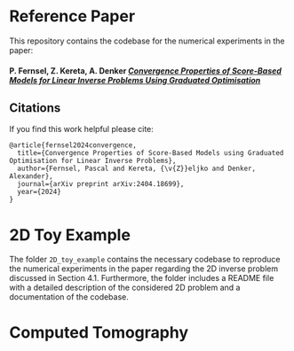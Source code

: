 # Reference Paper
This repository contains the codebase for the numerical experiments in the paper:

#### P. Fernsel, Z. Kereta, A. Denker [*Convergence Properties of Score-Based Models for Linear Inverse Problems Using Graduated Optimisation*](https://arxiv.org/abs/2404.18699)

## Citations

If you find this work helpful please cite:

``` 
@article{fernsel2024convergence,
  title={Convergence Properties of Score-Based Models using Graduated Optimisation for Linear Inverse Problems},
  author={Fernsel, Pascal and Kereta, {\v{Z}}eljko and Denker, Alexander},
  journal={arXiv preprint arXiv:2404.18699},
  year={2024}
}
```

# 2D Toy Example
The folder `2D_toy_example` contains the necessary codebase to reproduce the numerical experiments in the paper regarding the 2D inverse problem discussed in Section 4.1. Furthermore, the folder includes a README file with a detailed description of the considered 2D problem and a documentation of the codebase.

# Computed Tomography